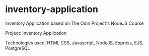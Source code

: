 # inventory-application

Inventory Application based on The Odin Project's NodeJS Course

Project: Inventory Application

Technologies used: HTMl, CSS, Javascript, NodeJS, Express, EJS, PostgreSQL
